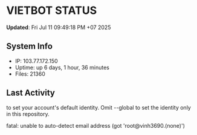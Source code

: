 # VIETBOT STATUS
**Updated**: Fri Jul 11 09:49:18 PM +07 2025

## System Info
- IP: 103.77.172.150
- Uptime: up 6 days, 1 hour, 36 minutes
- Files: 21360

## Last Activity

to set your account's default identity.
Omit --global to set the identity only in this repository.

fatal: unable to auto-detect email address (got 'root@vinh3690.(none)')
